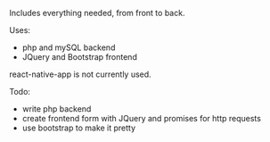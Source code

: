 Includes everything needed, from front to back.

Uses:
  - php and mySQL backend
  - JQuery and Bootstrap frontend

react-native-app is not currently used.

Todo:
  - write php backend
  - create frontend form with JQuery and promises for http requests
  - use bootstrap to make it pretty
